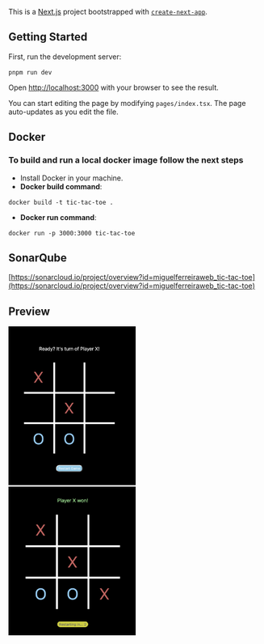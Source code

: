 This is a [Next.js](https://nextjs.org/) project bootstrapped with [`create-next-app`](https://github.com/vercel/next.js/tree/canary/packages/create-next-app).

## Getting Started

First, run the development server:

```
pnpm run dev
```

Open [http://localhost:3000](http://localhost:3000) with your browser to see the result.

You can start editing the page by modifying `pages/index.tsx`. The page auto-updates as you edit the file.

## Docker

### To build and run a local docker image follow the next steps

- Install Docker in your machine.
- **Docker build command**:

```
docker build -t tic-tac-toe .
```

- **Docker run command**:

```
docker run -p 3000:3000 tic-tac-toe
```

## SonarQube

[https://sonarcloud.io/project/overview?id=miguelferreiraweb_tic-tac-toe](https://sonarcloud.io/project/overview?id=miguelferreiraweb_tic-tac-toe)

## Preview

<img src="/screenshots/player_turn.png" width="50%" height="50%" />
<img src="/screenshots/victory.png" width="50%" height="50%" />
